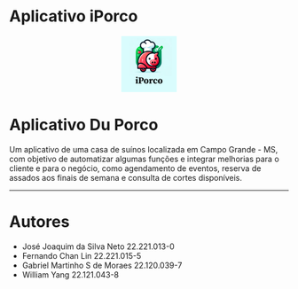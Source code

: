# Aplicativo iPorco

<p align="center">
  <img width="20%" src="/repository-assets/Logo.png" />
</p>

# Aplicativo Du Porco

Um aplicativo de uma casa de suínos localizada em Campo Grande - MS, com objetivo de automatizar algumas funções e integrar melhorias para o cliente e para o negócio, como agendamento de eventos, reserva de assados aos finais de semana e consulta de cortes disponíveis.

---

# Autores

- José Joaquim da Silva Neto 22.221.013-0
- Fernando Chan Lin 22.221.015-5
- Gabriel Martinho S de Moraes 22.120.039-7
- William Yang 22.121.043-8
